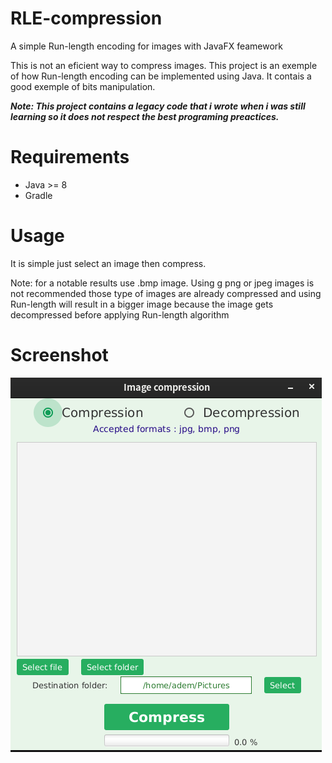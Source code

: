 # RLE-compression
A simple Run-length encoding for images with JavaFX feamework

This is not an eficient way to compress images. This project is an exemple of how Run-length encoding can be implemented using Java. It contais a good exemple of bits
manipulation.

***Note: This project contains a legacy code that i wrote when i was still learning so it does not respect the best programing preactices.***

# Requirements
* Java >= 8
* Gradle

# Usage
It is simple just select an image then compress.

Note: for a notable results use .bmp image. Using g png or jpeg images is not recommended those type of images are already compressed and using Run-length will result in a bigger image because the image
gets decompressed before applying Run-length algorithm

# Screenshot

![Screenshot](screenshot.png)
